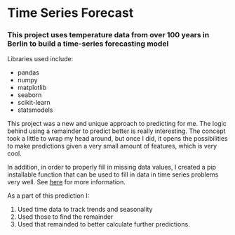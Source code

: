 # Time Series Forecast

### This project uses temperature data from over 100 years in Berlin to build a time-series forecasting model

Libraries used include:

* pandas
* numpy
* matplotlib 
* seaborn
* scikit-learn
* statsmodels

This project was a new and unique approach to predicting for me. The logic behind using a remainder to predict better is really interesting. The concept took a little to wrap my head around, but once I did, it opens the possibilities to make predictions given a very small amount of features, which is very cool.

In addition, in order to properly fill in missing data values, I created a pip installable function that can be used to fill in data in time series problems very well. See [here](https://pypi.org/project/fill-dt-data/) for more information.

As a part of this prediction I:
1. Used time data to track trends and seasonality
2. Used those to find the remainder
3. Used that remainded to better calculate further predictions.
